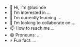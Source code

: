- 👋 Hi, I’m @lusinde
- 👀 I’m interested in ...
- 🌱 I’m currently learning ...
- 💞️ I’m looking to collaborate on ...
- 📫 How to reach me ...
- 😄 Pronouns: ...
- ⚡ Fun fact: ...

<!---
lusinde/lusinde is a ✨ special ✨ repository because its `README.md` (this file) appears on your GitHub profile.
You can click the Preview link to take a look at your changes.
--->
